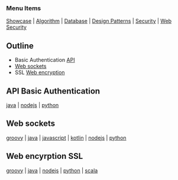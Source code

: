 
### Menu Items
[Showcase](PROJECT.md) | [Algorithm](PROJECT-ALGORYTHMES.md) | [Database](PROJECT-DATABASE.md) | [Design Patterns](PROJECT-DESIGN-PATTERNS.md) | [Security](PROJECT-SECURITY.md) | [Web Security](PROJECT-WEB.md)

## Outline
- Basic Authentication [API](#api-basic-authentication)
- [Web sockets](#web-sockets)
- SSL [Web encryption](#web-encyrption-ssl)


## API Basic Authentication
[java](https://github.com/bearddan2000?tab=repositories&q=java-basic) | [nodejs](https://github.com/bearddan2000?tab=repositories&q=nodejs-basic) | [python](https://github.com/bearddan2000?tab=repositories&q=python-basic)

## Web sockets
[groovy](https://github.com/bearddan2000?tab=repositories&q=groovy-websocket) |
[java](https://github.com/bearddan2000?tab=repositories&q=java-websocket) |
[javascript](https://github.com/bearddan2000?tab=repositories&q=javascript-websocket) |
[kotlin](https://github.com/bearddan2000?tab=repositories&q=kotlin-websocket) |
[nodejs](https://github.com/bearddan2000?tab=repositories&q=nodejs-websocket) |
[python](https://github.com/bearddan2000?tab=repositories&q=python-websocket)

## Web encyrption SSL
[groovy](https://github.com/bearddan2000?tab=repositories&q=groovy-ssl) | [java](https://github.com/bearddan2000?tab=repositories&q=java-ssl) | [nodejs](https://github.com/bearddan2000?tab=repositories&q=nodejs-ssl) | [python](https://github.com/bearddan2000?tab=repositories&q=python-ssl) | [scala](https://github.com/bearddan2000?tab=repositories&q=scala-ssl)